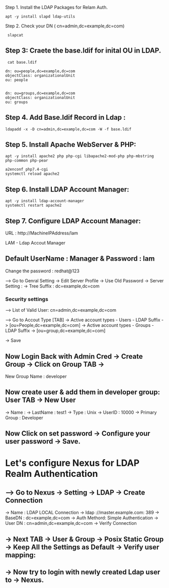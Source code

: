 Step 1. Install the LDAP Packages for Relam Auth.   
```
apt -y install slapd ldap-utils
```

Step 2. Check your DN ( cn=admin,dc=example,dc=com)
```
 slapcat
```

## Step 3: Craete the base.ldif for inital OU in LDAP. 
```
 cat base.ldif
```
```
dn: ou=people,dc=example,dc=com
objectClass: organizationalUnit
ou: people


dn: ou=groups,dc=example,dc=com
objectClass: organizationalUnit
ou: groups
```

## Step 4. Add Base.ldif Record in Ldap :
```
ldapadd -x -D cn=admin,dc=example,dc=com -W -f base.ldif 
```


## Step 5. Install Apache WebServer & PHP: 
```
apt -y install apache2 php php-cgi libapache2-mod-php php-mbstring php-common php-pear
```
```
a2enconf php7.4-cgi
systemctl reload apache2 
```

## Step 6. Install LDAP Account Manager:
```
apt -y install ldap-account-manager
systemctl restart apache2 
```

## Step 7. Configure LDAP Account Manager:

URL : http://MachineIPAddress/lam

LAM - Ldap Accout Manager 

## Default UserName : Manager & Password : lam 

Change the password : redhat@123

--> Go to Genral Setting -> Edit Server Profile -> Use Old Password -> Server Setting : 
 -> Tree Suffix : dc=example,dc=com 
 
 
### Security settings
--> List of Valid User:  cn=admin,dc=example,dc=com
  
--> Go to Accout Type [TAB]
  -> Active account types - Users  - LDAP Suffix ->  [ou=People,dc=example,dc=com]
  -> Active account types - Groups - LDAP Suffix ->  [ou=group,dc=example,dc=com]

-> Save



## Now Login Back with Admin Cred -> Create Group -> Click on Group TAB -> 
New Group Name : developer

## Now create user & add them in developer group: User TAB -> New User 

-> Name          : 
-> LastName      : test1
-> Type          : Unix 
-> UserID        : 10000
-> Primary Group : Developer

## Now Click on set password -> Configure your user password -> Save. 


# Let's configure Nexus for LDAP Realm Authentication 
## --> Go to Nexus -> Setting -> LDAP -> Create Connection 
   -> Name : LDAP LOCAL Connection
   -> ldap ://master.example.com: 389
   -> BaseDN : dc=example,dc=com
   -> Auth Methord: Simple Authentication
   -> User DN : cn=admin,dc=example,dc=com
   -> Verify Connection
   
##   -> Next TAB -> User & Group -> Posix Static Group -> Keep All the Settings as Default -> Verify user mapping: 
   
## -> Now try to login with newly created Ldap user to -> Nexus.   

